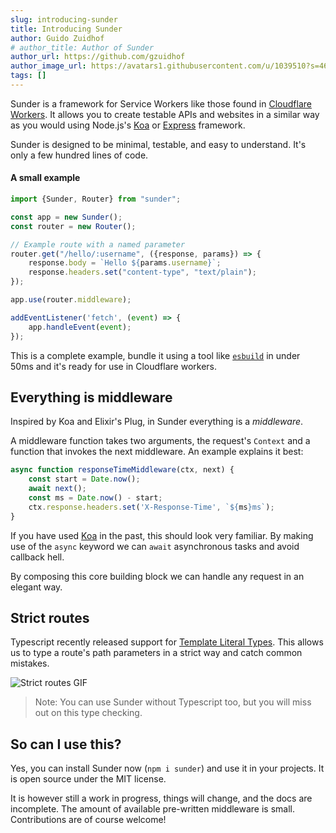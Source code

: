 ```yaml
---
slug: introducing-sunder
title: Introducing Sunder
author: Guido Zuidhof
# author_title: Author of Sunder
author_url: https://github.com/gzuidhof
author_image_url: https://avatars1.githubusercontent.com/u/1039510?s=460&v=4
tags: []
---
```


Sunder is a framework for Service Workers like those found in [Cloudflare Workers](https://workers.cloudflare.com). It allows you to create testable APIs and websites in a similar way as you would using Node.js's [Koa](https://koajs.com) or [Express](https://expressjs.com) framework.


<!--truncate-->

Sunder is designed to be minimal, testable, and easy to understand. It's only a few hundred lines of code. 

#### A small example
```typescript
import {Sunder, Router} from "sunder";

const app = new Sunder();
const router = new Router();

// Example route with a named parameter
router.get("/hello/:username", ({response, params}) => {
    response.body = `Hello ${params.username}`;
    response.headers.set("content-type", "text/plain");
});

app.use(router.middleware);

addEventListener('fetch', (event) => {
    app.handleEvent(event);
});
```

This is a complete example, bundle it using a tool like [`esbuild`](https://esbuild.github.io/) in under 50ms and it's ready for use in Cloudflare workers.


## Everything is middleware
Inspired by Koa and Elixir's Plug, in Sunder everything is a *middleware*.

A middleware function takes two arguments, the request's `Context` and a function that invokes the next middleware. An example explains it best:

```typescript
async function responseTimeMiddleware(ctx, next) {
    const start = Date.now();
    await next();
    const ms = Date.now() - start;
    ctx.response.headers.set('X-Response-Time', `${ms}ms`);    
}
```

If you have used [Koa](https://koajs.com) in the past, this should look very familiar. By making use of the `async` keyword we can `await` asynchronous tasks and avoid callback hell. 

By composing this core building block we can handle any request in an elegant way.

## Strict routes

Typescript recently released support for <a href="https://devblogs.microsoft.com/typescript/announcing-typescript-4-1/#template-literal-types">Template Literal Types</a>. This allows us to type a route's path parameters in a strict way and catch common mistakes.

![Strict routes GIF](https://i.imgur.com/XeOyoxF.gif)

> Note: You can use Sunder without Typescript too, but you will miss out on this type checking.

## So can I use this?

Yes, you can install Sunder now (`npm i sunder`) and use it in your projects. It is open source under the MIT license.

It is however still a work in progress, things will change, and the docs are incomplete. The amount of available pre-written middleware is small. Contributions are of course welcome!
